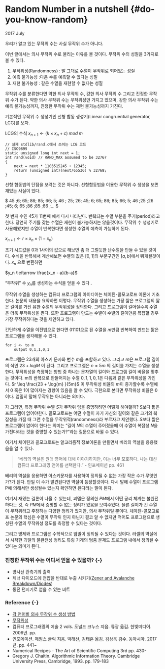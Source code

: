 # Random Number in a nutshell {#do-you-know-random}
2017 July

우리가 알고 있는 무작위 수는 사실 무작위 수가 아니다. 

이번 글에서는 의사 무작위 수로 불리는 이유를 볼 것이다. 무작위 수의 성질을 3가지로 볼 수 있다.

1. 무작위성(Randomness) : 말 그대로 수열이 무작위로 되어있는 성질
2. 예측 불가능성 :다음 수를 예측할 수 없다는 성질
3. 재현 불가능성 : 같은 수열을 재현할 수 없다는 성질

무작위 수를 분류한다면 약한 의사 무작위 수, 강한 의사 무작위 수 그리고 진정한 무작위 수가 된다. 약한 의사 무작위 수는 무작위성만 가지고 있으며, 강한 의사 무작위 수는 예측 불가능성까지, 진정한 무작위 수는 재현 불가능성까지 가진다.

기본적인 무작위 수 생성기인 선형 합동 생성기(Linear congruential generator, LCG)를 보자.

LCG의 수식
${x}_{n+1} \leftarrow (k \times x_n + c)\; mod \; m$

```
// 실제 stdlib/rand.c에서 쓰이는 LCG 코드
// ISO9899
static unsigned long int next = 1;
int rand(void) // RAND_MAX assumed to be 32767
{
    next = next * 1103515245 + 12345;
    return (unsigned int)(next/65536) % 32768;
}
```

선형 합동법의 단점을 보려는 것은 아니다. 선형합동법을 이용한 무작위 수 생성을 보면 재밌는 사실이 있다. 

$ 45 \;6\; 65\; 86\; 85\; 66\; 5\; 46 \; 25\; 26\; 45\; 6\; 65\; 86\; 85\; 66\; 5\; 46 \;25 \;26 \;45\; 6\; 65 \;86 \;85 \;66 \;… $

첫 번째 수인 $45$가 $11$번째 에서 다시 나타난다. 반복되는 수열 부분을 주기(period)라고 한다. 당연히 주기를 갖는 수열은 재현이 불가능하지는 않을것이다. 무작위 수 생성기로 사용해봤지만 수열이 반복한다면 생성한 수열의 예측이 가능하게 된다. 

${x}_{n+1} \leftarrow r \times x_n \times (1 - x_n)$

초기 시드값을 $0$과 $1$사이의 값으로 해보면 좀 더 그럴듯한 난수열을 만들 수 있을 것이다. 수식을 반복해서 계산해보면 수열의 값은 $[0,1]$의 부분구간인 $[a,b]$에서 뛰게될것이다. $x_n$ 으로 변환하면 

$y_n \leftarrow \frac{x_n - a}{b-a}$

“무작위” 수 $y_n$를 생성하는 수식을 얻을 수 있다 .

무작위 수열을 생성하는 컴퓨터 프로그램의 아이디어는 체이틴-콜모고로프 이론에 기초한다.  논문의 내용을 요약하면 이렇다. 무작위 수열을 생성하는 가장 짧은 프로그램의 짧은 길이를 가진 유한 수열의 무작위성을 정의한다.  그리고 프로그램이 길어질수록 수열은 더욱 무작위성을 띈다. 또한 프로그램이 만드는 수열이 수열의 길이만큼 복잡할 경우 가장 무작위하다는 것을 제안하고 있다.

간단하게 수열을 이진법으로 한다면 $01101$으로 된 수열을 $m$만큼 반복하여 만드는 짧은 프로그램을 생각해볼 수 있다.
```
for i <- to m
	output 0,1,1,0,1
```
프로그램은 23개의 아스키 문자와 변수 $m$을 포함하고 있다. 그리고 $m$은 프로그램 길이의 식인 $23 + log M$ 이 된다. 그리고 프로그램은 $n=5m$ 의 길이를 가지는 수열을 생성한다.  무작위성을 측정하는 방법 중 하나는 문자열의 길이와 프로그램 길이 비율을 맞추는 것이다. m의 반복으로 만들어지는 수열 $0,1,1,0,1$은 다음과 같은 무작위성을 가진다.
$r \leq \frac{23 + \log{m} }{5m}$
이 무작위성 비율의 $m$이 증가할수록 수열에서 $0$ 혹은 $1$이 많아지는 경향이 있음을 알 수 있다. 극한으로 본다면 무작위성 비율은 0이다. 엄밀히 말해 무작위는 아니라는 의미다.

자 그러면, 특정 무작위 수열 $S$가 무작위 임을 증명하려면 어떻게 해야할까? $S$보다 짧은 프로그램이 없어야한다.  콜모고로프는 어떤 수열이 자기 자신의 길이와 같은 크기의 복잡성을 가질 때 그런 수열을 무작위적(randomness)라 부르자고 제안했다.  $S$보다 짧은 프로그램이 없어야 한다는 의미는 “길이 $N$의 수열이 주어졌을때 이 수열이 복잡성 $N$을 가진다라는 것을 증명할 수 있는가?”라는 질문으로 바뀔 수 있다.

여기서 체이틴과 콜모고로프는 알고리즘적 정보이론을 만들면서 베리의 역설을 응용했음을 알 수 있다. 

> “베리의 역설은 원래 영어에 대해 이야기하지만, 이는 너무 모호하다. 나는 대신 컴퓨터 프로그래밍 언어를 선택한다.” - 인포메이션 pp. 461  

베리의 역설을 응용하면 아스키문자를 사용하여 정의될 수 없는 가장 작은 수가 무엇인가?가 된다. 만일 이 수가 발견된다면 역설이 등장할것이다. 다시 말해 수열이 프로그램 P에 의해서만 생성될수 있는지 확인하면 된다라는 말이 된다.

여기서 재밌는 결론이 나올 수 있는데, 괴델은 정의한 $PM$에서 어떤 공리 체계는 불완전하다는 것, 즉 $PM$에서 증명할 수 없는 정리가 있음을 보여주었다. 물론 길이가 긴 수열이 무작위라고 주장하는 다양한 정리가 있지만, 의사 무작위일 뿐이다. 체이틴-콜모고로프 논문의 핵심은 수열이 무작위 인지 아닌지 결코 알 수 없지만 적어도 프로그램으로 생성된 수열의 무작위성 정도를 측정할 수 있다는 것이다.

그리고 명제와 프로그램은 수학적으로 엄밀이 정의될 수 있다는 것이다.  러셀의 역설에서 시작한 괴델의 불완전성 정리도 튜링 기계의 멈춤 문제도 프로그램 내에서 정의될 수 있다는 의미가 된다.

### 진정한 무작위 수는 어디서 얻을 수 있을까? {-}
* 방사선 관측기의 출력
* 제너 다이오드에 전압을 반대로 누출 시키기([Zener and Avalanche Breakdown/Diodes](http://people.seas.harvard.edu/~jones/es154/lectures/lecture_2/breakdown/breakdown.html))
* 동전 던지기로 얻을 수 있는 비트

### Reference {-}
* [각 언어별 의사 무작위 수 생성 방법](http://cer.freeshell.org/renma/LibraryRandomNumber/)
* [무작위성](http://nirvana-wiki.appspot.com/%EB%AC%B4%EC%9E%91%EC%9C%84%EC%84%B1)
* 컴퓨터 프로그래밍의 예술 2 vols. 도널드 크누스 지음. 류광 옮김. 한빛미디어. 2006년. pp. 
* 인포메이션. 제임스 글릭 지음. 박래선, 김태훈 옮김. 김상욱 감수. 동아시아. 2017년. pp.  441~
* Numerical Recipes - The Art of Scientific Computing 3rd  pp. 430-
* Gregory J. Chaitin. Algorithmic Information Theory. Cambridge University Press, Cambridge, 1993. pp. 179-183
